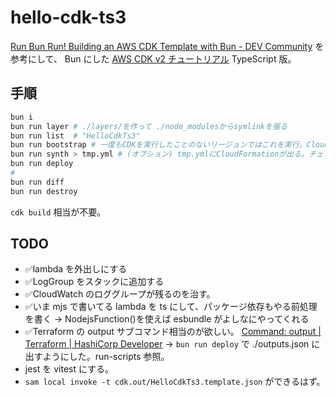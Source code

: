 # hello-cdk-ts3

[Run Bun Run! Building an AWS CDK Template with Bun - DEV Community](https://dev.to/jolodev/run-bun-run-building-an-aws-cdk-template-with-bun-4nak)
を参考にして、
Bun にした
[AWS CDK v2 チュートリアル](https://docs.aws.amazon.com/ja_jp/cdk/v2/guide/hello_world.html) TypeScript 版。

## 手順

```sh
bun i
bun run layer # ./layers/を作って ./node_modulesからsymlinkを張る
bun run list  # "HelloCdkTs3"
bun run bootstrap # 一度もCDKを実行したことのないリージョンではこれを実行。CloudFormationにスタックCDKToolkitができる。二度やっても大丈夫
bun run synth > tmp.yml # (オプション) tmp.ymlにCloudFormationが出る。チェック用
bun run deploy
#
bun run diff
bun run destroy
```

`cdk build` 相当が不要。

## TODO

- ✅lambda を外出しにする
- ✅LogGroup をスタックに追加する
- ✅CloudWatch のロググループが残るのを治す。
- ✅いま mjs で書いてる lambda を ts にして、パッケージ依存もやる前処理を書く → NodejsFunction()を使えば esbundle がよしなにやってくれる
- ✅Terraform の output サブコマンド相当のが欲しい。 [Command: output | Terraform | HashiCorp Developer](https://developer.hashicorp.com/terraform/cli/commands/output) → `bun run deploy` で ./outputs.json に出すようにした。run-scripts 参照。
- jest を vitest にする。
- `sam local invoke -t cdk.out/HelloCdkTs3.template.json` ができるはず。
